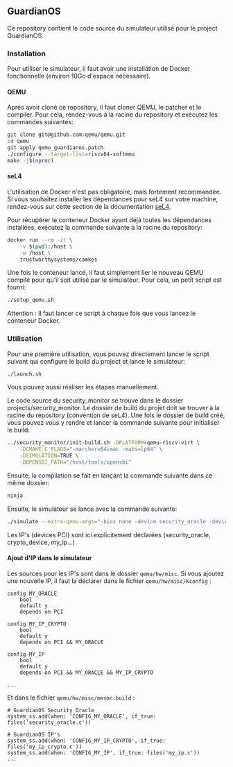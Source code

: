 ## GuardianOS

Ce repository contient le code source du simulateur utilisé pour le project GuardianOS. 

### Installation
Pour utiliser le simulateur, il faut avoir une installation de Docker fonctionnelle (environ 10Go d'espace nécessaire).

#### QEMU
Après avoir cloné ce repository, il faut cloner QEMU, le patcher et le compiler. Pour cela, rendez-vous à la racine du repository et exécutez les commandes suivantes:

```bash
git clone git@github.com:qemu/qemu.git
cd qemu
git apply qemu_guardianos.patch
./configure --target-list=riscv64-softmmu
make -j$(nproc)
```


#### seL4

L'utilisation de Docker n'est pas obligatoire, mais fortement recommandée. Si vous souhaitez installer les dépendances pour seL4 sur votre machine, rendez-vous sur cette section de la documentation [seL4](https://docs.sel4.systems/projects/buildsystem/host-dependencies.html).

Pour récupérer le conteneur Docker ayant déjà toutes les dépendances installées, exécutez la commande suivante à la racine du repository:

```bash
docker run --rm -it \
    -v $(pwd):/host \
    -w /host \
    trustworthysystems/camkes
```

Une fois le conteneur lancé, il faut simplement lier le nouveau QEMU compilé pour qu'il soit utilisé par le simulateur. Pour cela, un petit script est fourni:

```bash
./setup_qemu.sh
```
Attention : Il faut lancer ce script à chaque fois que vous lancez le conteneur Docker.

### Utilisation

Pour une première utilisation, vous pouvez directement lancer le script suivant qui configure le build du project et lance le simulateur:

```bash
./launch.sh
```
Vous pouvez aussi réaliser les étapes manuellement.

Le code source du security_monitor se trouve dans le dossier projects/security_monitor. Le dossier de build du projet doit se trouver à la racine du repository (convention de seL4). Une fois le dossier de build créé, vous pouvez vous y rendre et lancer la commande suivante pour initialiser le build:

```bash
../security_monitor/init-build.sh -DPLATFORM=qemu-riscv-virt \
    -DCMAKE_C_FLAGS="-march=rv64imac -mabi=lp64" \
    -DSIMULATION=TRUE \
    -DOPENSBI_PATH="/host/tools/opensbi"
```

Ensuite, la compilation se fait en lançant la commande suivante dans ce même dossier:

```bash
ninja
```

Ensuite, le simulateur se lance avec la commande suivante:

```bash
./simulate --extra-qemu-args="-bios none -device security_oracle -device crypto_device -device my_ip"
```

Les IP's (devices PCI) sont ici explicitement déclarées (security_oracle, crypto_device, my_ip...)


#### Ajout d'IP dans le simulateur

Les sources pour les IP's sont dans le dossier `qemu/hw/misc`. Si vous ajoutez une nouvelle IP, il faut la déclarer dans le fichier `qemu/hw/misc/Kconfig` : 

```
config MY_ORACLE
    bool
    default y
    depends on PCI

config MY_IP_CRYPTO
    bool
    default y
    depends on PCI && MY_ORACLE

config MY_IP
    bool
    default y
    depends on PCI && MY_ORACLE && MY_IP_CRYPTO

... 
```
Et dans le fichier `qemu/hw/misc/meson.build` :

```
# GuardianOS Security Oracle
system_ss.add(when: 'CONFIG_MY_ORACLE', if_true: files('security_oracle.c'))

# GuardianOS IP's
system_ss.add(when: 'CONFIG_MY_IP_CRYPTO', if_true: files('my_ip_crypto.c'))
system_ss.add(when: 'CONFIG_MY_IP', if_true: files('my_ip.c'))
...
```